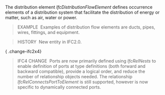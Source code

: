 The distribution element _IfcDistributionFlowElement_ defines occurrence elements of a distribution system that facilitate the distribution of energy or matter, such as air, water or power.

> EXAMPLE&nbsp; Examples of distribution flow elements are ducts, pipes, wires, fittings, and equipment.

> HISTORY&nbsp; New entity in IFC2.0.

{ .change-ifc2x4}
> IFC4 CHANGE&nbsp; Ports are now primarily defined using _IfcRelNests_ to enable definition of ports at type definitions (both forward and backward compatible), provide a logical order, and reduce the number of relationship objects needed. The relationship _IfcRelConnectsPortToElement_ is still supported, however is now specific to dynamically connected ports.
